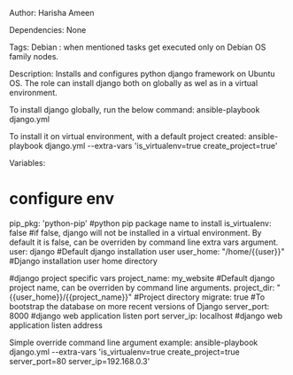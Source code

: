 
Author:
Harisha Ameen

Dependencies:
None

Tags:
Debian : when mentioned tasks get executed only on Debian OS family nodes.

Description:
Installs and configures python django framework on Ubuntu OS. The role can install django both on globally as wel as in a virtual environment.

To install django globally, run the below command:
ansible-playbook django.yml

To install it on virtual environment, with a default project created:
ansible-playbook django.yml --extra-vars 'is_virtualenv=true create_project=true'

Variables:
# configure env
pip_pkg: 'python-pip' #python pip package name to install
is_virtualenv: false  #if false, django will not be installed in a virtual environment. By default it is false, can be overriden by command line extra vars argument.
user: django          #Default django installation user
user_home: "/home/{{user}}" #Django installation user home directory

#django project specific vars
project_name: my_website                         #Default django project name, can be overriden by command line arguments.
project_dir: "{{user_home}}/{{project_name}}"    #Project directory
migrate: true                                    #To bootstrap the database on more recent versions of Django
server_port: 8000                                #django web application listen port
server_ip: localhost                             #django web application listen address

Simple override command line argument example:
ansible-playbook django.yml --extra-vars 'is_virtualenv=true create_project=true server_port=80 server_ip=192.168.0.3'
